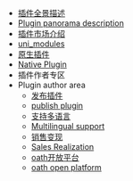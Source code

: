 * [插件全景描述](/plugin/README.md)
* [Plugin panorama description](/plugin/README.md)
* [插件市场介绍](/plugin/plugin-ext-introduction.md)
* [uni_modules](/plugin/uni_modules.md)
* [原生插件](/plugin/native-plugin.md)
* [Native Plugin](/plugin/native-plugin.md)
* 插件作者专区
* Plugin author area
  * [发布插件](/plugin/publish.md)
  * [publish plugin](/plugin/publish.md)
  * [支持多语言](/plugin/language.md)
  * [Multilingual support](/plugin/language.md)
  * [销售变现](/plugin/sell.md)
  * [Sales Realization](/plugin/sell.md)
  * [oath开放平台](/plugin/oath.md)
  * [oath open platform](/plugin/oath.md)